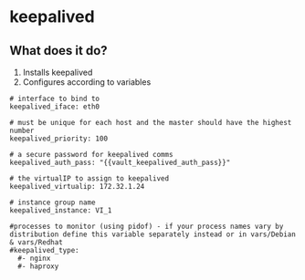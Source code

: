 # keepalived

## What does it do?

1. Installs keepalived
2. Configures according to variables

```
# interface to bind to
keepalived_iface: eth0

# must be unique for each host and the master should have the highest number
keepalived_priority: 100

# a secure password for keepalived comms
keepalived_auth_pass: "{{vault_keepalived_auth_pass}}"

# the virtualIP to assign to keepalived
keepalived_virtualip: 172.32.1.24

# instance group name
keepalived_instance: VI_1

#processes to monitor (using pidof) - if your process names vary by distribution define this variable separately instead or in vars/Debian & vars/Redhat
#keepalived_type: 
  #- nginx 
  #- haproxy
```